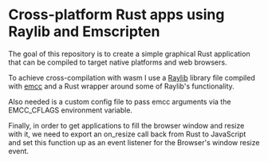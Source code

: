 # Cross-platform Rust apps using Raylib and Emscripten

The goal of this repository is to create a simple graphical Rust
application that can be compiled to target native platforms and web
browsers.

To achieve cross-compilation with wasm I use a
[Raylib](https://github.com/raysan5/raylib) library file compiled
with [emcc](https://emscripten.org) and a Rust wrapper around some of
Raylib's functionality.

Also needed is a custom config file to pass
emcc arguments via the EMCC_CFLAGS environment variable.

Finally, in order to get applications to fill the browser window and
resize with it, we need to export an on_resize call back from Rust to
JavaScript and set this function up as an event listener for the
Browser's window resize event.
